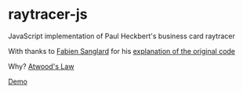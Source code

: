 raytracer-js
============

JavaScript implementation of Paul Heckbert's business card raytracer

With thanks to [Fabien Sanglard](http://fabiensanglard.net/) for his 
[explanation of the original code](http://fabiensanglard.net/rayTracing_back_of_business_card/index.php)

Why? [Atwood's Law](http://www.codinghorror.com/blog/2007/07/the-principle-of-least-power.html)

[Demo](http://jonjonsonjr.github.io/raytracer-js/)